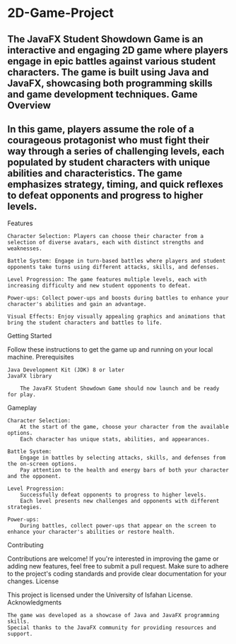 # 2D-Game-Project
The JavaFX Student Showdown Game is an interactive and engaging 2D game where players engage in epic battles against various student characters. The game is built using Java and JavaFX, showcasing both programming skills and game development techniques.
Game Overview
-----------------------------------------------------------
In this game, players assume the role of a courageous protagonist who must fight their way through a series of challenging levels, each populated by student characters with unique abilities and characteristics. The game emphasizes strategy, timing, and quick reflexes to defeat opponents and progress to higher levels.
---------
Features

    Character Selection: Players can choose their character from a selection of diverse avatars, each with distinct strengths and weaknesses.

    Battle System: Engage in turn-based battles where players and student opponents take turns using different attacks, skills, and defenses.

    Level Progression: The game features multiple levels, each with increasing difficulty and new student opponents to defeat.

    Power-ups: Collect power-ups and boosts during battles to enhance your character's abilities and gain an advantage.

    Visual Effects: Enjoy visually appealing graphics and animations that bring the student characters and battles to life.

Getting Started

Follow these instructions to get the game up and running on your local machine.
Prerequisites

    Java Development Kit (JDK) 8 or later
    JavaFX library

        The JavaFX Student Showdown Game should now launch and be ready for play.

Gameplay

    Character Selection:
        At the start of the game, choose your character from the available options.
        Each character has unique stats, abilities, and appearances.

    Battle System:
        Engage in battles by selecting attacks, skills, and defenses from the on-screen options.
        Pay attention to the health and energy bars of both your character and the opponent.

    Level Progression:
        Successfully defeat opponents to progress to higher levels.
        Each level presents new challenges and opponents with different strategies.

    Power-ups:
        During battles, collect power-ups that appear on the screen to enhance your character's abilities or restore health.

Contributing

Contributions are welcome! If you're interested in improving the game or adding new features, feel free to submit a pull request. Make sure to adhere to the project's coding standards and provide clear documentation for your changes.
License

This project is licensed under the University of Isfahan License.
Acknowledgments

    The game was developed as a showcase of Java and JavaFX programming skills.
    Special thanks to the JavaFX community for providing resources and support.

